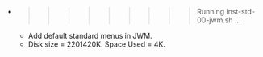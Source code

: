 * >>>>>>>>> Running inst-std-00-jwm.sh ...
  * Add default standard menus in JWM.
  * Disk size = 2201420K. Space Used = 4K.
